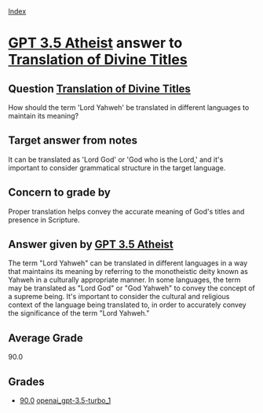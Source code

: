 
[Index](../../../index.md)
# [GPT 3.5 Atheist](../../answering_models/GPT_3.5_Atheist.md) answer to [Translation of Divine Titles](../../questions/Translation_of_Divine_Titles.md)

## Question [Translation of Divine Titles](../../questions/Translation_of_Divine_Titles.md)
How should the term 'Lord Yahweh' be translated in different languages to maintain its meaning?

## Target answer from notes
It can be translated as 'Lord God' or 'God who is the Lord,' and it's important to consider grammatical structure in the target language.

## Concern to grade by
Proper translation helps convey the accurate meaning of God's titles and presence in Scripture.

## Answer given by [GPT 3.5 Atheist](../../answering_models/GPT_3.5_Atheist.md)
The term "Lord Yahweh" can be translated in different languages in a way that maintains its meaning by referring to the monotheistic deity known as Yahweh in a culturally appropriate manner. In some languages, the term may be translated as "Lord God" or "God Yahweh" to convey the concept of a supreme being. It's important to consider the cultural and religious context of the language being translated to, in order to accurately convey the significance of the term "Lord Yahweh."

## Average Grade
90.0

## Grades
 * [90.0](./Translation_of_Divine_Titles_grades/openai_gpt-3.5-turbo_1.md) [openai_gpt-3.5-turbo_1](../../grading_models/openai_gpt-3.5-turbo_1.md)
